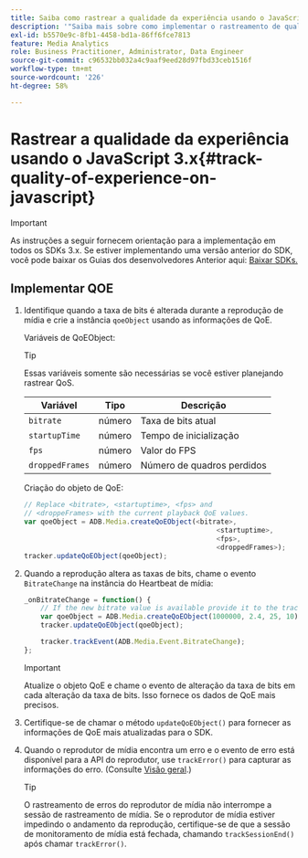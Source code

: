 ```yaml
---
title: Saiba como rastrear a qualidade da experiência usando o JavaScript 3.x
description: '"Saiba mais sobre como implementar o rastreamento de qualidade de experiência (QoE, QoS) usando o SDK do Media em aplicativos de navegador usando JavaScript 3x."'
exl-id: b5570e9c-8fb1-4458-bd1a-86ff6fce7813
feature: Media Analytics
role: Business Practitioner, Administrator, Data Engineer
source-git-commit: c96532bb032a4c9aaf9eed28d97fbd33ceb1516f
workflow-type: tm+mt
source-wordcount: '226'
ht-degree: 58%

---
```


# Rastrear a qualidade da experiência usando o JavaScript 3.x{#track-quality-of-experience-on-javascript}

>[!IMPORTANT]
>
>As instruções a seguir fornecem orientação para a implementação em todos os SDKs 3.x. Se estiver implementando uma versão anterior do SDK, você pode baixar os Guias dos desenvolvedores Anterior aqui: [Baixar SDKs.](/help/sdk-implement/download-sdks.md)

## Implementar QOE

1. Identifique quando a taxa de bits é alterada durante a reprodução de mídia e crie a instância `qoeObject` usando as informações de QoE.

   Variáveis de QoEObject:

   >[!TIP]
   >
   >Essas variáveis somente são necessárias se você estiver planejando rastrear QoS.

   | Variável | Tipo | Descrição |
   | --- | --- | --- |
   | `bitrate` | número | Taxa de bits atual |
   | `startupTime` | número | Tempo de inicialização |
   | `fps` | número | Valor do FPS |
   | `droppedFrames` | número | Número de quadros perdidos |

   Criação do objeto de QoE:

   ```js
   // Replace <bitrate>, <startuptime>, <fps> and
   // <droppeFrames> with the current playback QoE values.
   var qoeObject = ADB.Media.createQoEObject(<bitrate>,
                                                  <startuptime>,
                                                  <fps>,
                                                  <droppedFrames>);
   tracker.updateQoEObject(qoeObject);
   ```

1. Quando a reprodução altera as taxas de bits, chame o evento `BitrateChange` na instância do Heartbeat de mídia:

   ```js
   _onBitrateChange = function() {
       // If the new bitrate value is available provide it to the tracker.
       var qoeObject = ADB.Media.createQoEObject(1000000, 2.4, 25, 10);
       tracker.updateQoEObject(qoeObject);
   
       tracker.trackEvent(ADB.Media.Event.BitrateChange);
   };
   ```

   >[!IMPORTANT]
   >
   >Atualize o objeto QoE e chame o evento de alteração da taxa de bits em cada alteração da taxa de bits. Isso fornece os dados de QoE mais precisos.

1. Certifique-se de chamar o método `updateQoEObject()` para fornecer as informações de QoE mais atualizadas para o SDK.
1. Quando o reprodutor de mídia encontra um erro e o evento de erro está disponível para a API do reprodutor, use `trackError()` para capturar as informações do erro. (Consulte [Visão geral](/help/sdk-implement/track-errors/track-errors-overview.md).)

   >[!TIP]
   >
   >O rastreamento de erros do reprodutor de mídia não interrompe a sessão de rastreamento de mídia. Se o reprodutor de mídia estiver impedindo o andamento da reprodução, certifique-se de que a sessão de monitoramento de mídia está fechada, chamando `trackSessionEnd()` após chamar `trackError()`.
